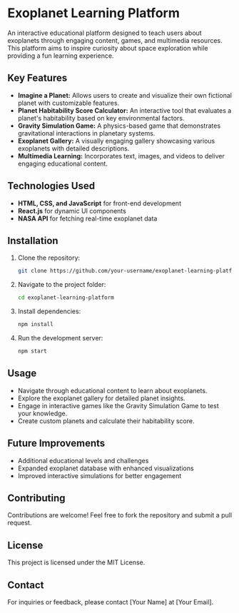 # Exoplanet Learning Platform

An interactive educational platform designed to teach users about exoplanets through engaging content, games, and multimedia resources. This platform aims to inspire curiosity about space exploration while providing a fun learning experience.

## Key Features
- **Imagine a Planet:** Allows users to create and visualize their own fictional planet with customizable features.
- **Planet Habitability Score Calculator:** An interactive tool that evaluates a planet's habitability based on key environmental factors.
- **Gravity Simulation Game:** A physics-based game that demonstrates gravitational interactions in planetary systems.
- **Exoplanet Gallery:** A visually engaging gallery showcasing various exoplanets with detailed descriptions.
- **Multimedia Learning:** Incorporates text, images, and videos to deliver engaging educational content.

## Technologies Used
- **HTML, CSS, and JavaScript** for front-end development
- **React.js** for dynamic UI components
- **NASA API** for fetching real-time exoplanet data

## Installation
1. Clone the repository:
   ```bash
   git clone https://github.com/your-username/exoplanet-learning-platform.git
   ```
2. Navigate to the project folder:
   ```bash
   cd exoplanet-learning-platform
   ```
3. Install dependencies:
   ```bash
   npm install
   ```
4. Run the development server:
   ```bash
   npm start
   ```

## Usage
- Navigate through educational content to learn about exoplanets.
- Explore the exoplanet gallery for detailed planet insights.
- Engage in interactive games like the Gravity Simulation Game to test your knowledge.
- Create custom planets and calculate their habitability score.

## Future Improvements
- Additional educational levels and challenges
- Expanded exoplanet database with enhanced visualizations
- Improved interactive simulations for better engagement

## Contributing
Contributions are welcome! Feel free to fork the repository and submit a pull request.

## License
This project is licensed under the MIT License.

## Contact
For inquiries or feedback, please contact [Your Name] at [Your Email].


